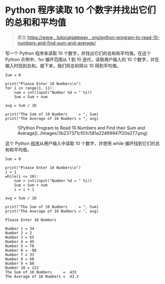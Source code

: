 # Python 程序读取 10 个数字并找出它们的总和和平均值

> 原文:[https://www . tutorialgateway . org/python-program-to-read-10-numbers-and-find-sum-and-average/](https://www.tutorialgateway.org/python-program-to-read-10-numbers-and-find-their-sum-and-average/)

写一个 Python 程序来读取 10 个数字，并找出它们的总和和平均值。在这个 Python 示例中，for 循环范围从 1 到 10 迭代，读取用户输入的 10 个数字，并在输入时找到总和。接下来，我们将总和除以 10 得到平均值。

```
Sum = 0

print("Please Enter 10 Numbers\n")
for i in range(1, 11):
    num = int(input("Number %d = " %i))
    Sum = Sum + num

avg = Sum / 10

print("The Sum of 10 Numbers     = ", Sum)
print("The Average of 10 Numbers = ", avg)

```

<figure class="wp-block-image size-large">![Python Program to Read 10 Numbers and Find their Sum and Average](../Images/3b237371cf01c581a22499947f20e277.png)</figure>

这个 Python [程序](https://www.tutorialgateway.org/python-programming-examples/)从用户输入中读取 10 个数字，并使用 while 循环找到它们的总和和平均值。

```
Sum = 0

print("Please Enter 10 Numbers\n")
i = 1
while(i <= 10):
    num = int(input("Number %d = " %i))
    Sum = Sum + num
    i = i + 1

avg = Sum / 10

print("The Sum of 10 Numbers     = ", Sum)
print("The Average of 10 Numbers = ", avg)

```

```
Please Enter 10 Numbers

Number 1 = 34
Number 2 = 2
Number 3 = 65
Number 4 = 45
Number 5 = 76
Number 6 = -98
Number 7 = 33
Number 8 = 66
Number 9 = 88
Number 10 = 122
The Sum of 10 Numbers     =  433
The Average of 10 Numbers =  43.3
```